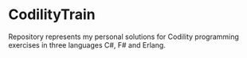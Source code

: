 CodilityTrain
=============

Repository represents my personal solutions for Codility programming exercises in three languages C#, F# and Erlang.
